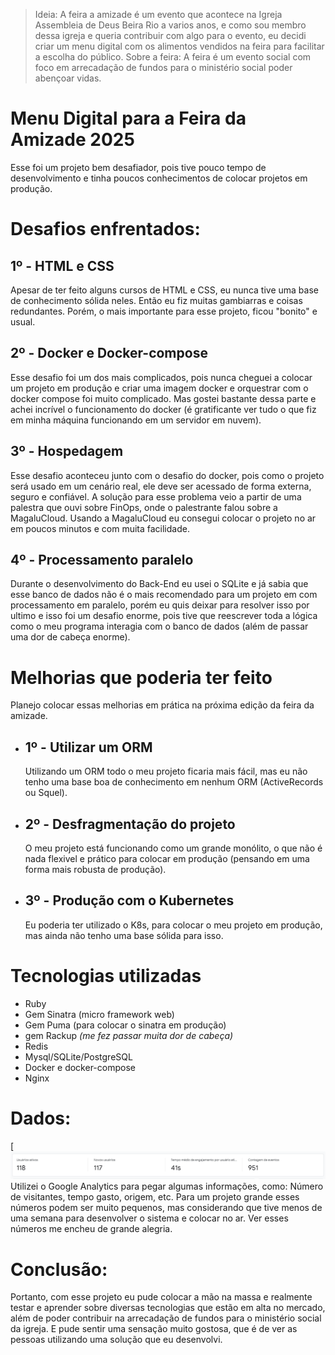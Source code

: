 > Ideia: A feira a amizade é um evento que acontece na Igreja Assembleia de Deus Beira Rio a varios anos, e como sou membro dessa igreja e queria contribuir com algo para o evento, eu decidi criar um menu digital com os alimentos vendidos na feira para facilitar a escolha do público. 
> Sobre a feira: A feira é um evento social com foco em arrecadação de fundos para o ministério social poder abençoar vidas.

# Menu Digital para a Feira da Amizade 2025
Esse foi um projeto bem desafiador, pois tive pouco tempo de desenvolvimento e tinha poucos conhecimentos de colocar projetos em produção. 

# Desafios enfrentados:
## 1º - HTML e CSS
Apesar de ter feito alguns cursos de HTML e CSS, eu nunca tive uma base de conhecimento sólida neles. Então eu fiz muitas gambiarras e coisas redundantes. Porém, o mais importante para esse projeto, ficou "bonito" e usual.

## 2º - Docker e Docker-compose 
Esse desafio foi um dos mais complicados, pois nunca cheguei a colocar um projeto em produção e criar uma imagem docker e orquestrar com o docker compose foi muito complicado. Mas gostei bastante dessa parte e achei incrível o funcionamento do docker (é gratificante ver tudo o que fiz em minha máquina funcionando em um servidor em nuvem).

## 3º - Hospedagem
Esse desafio aconteceu junto com o desafio do docker, pois como o projeto será usado em um cenário real, ele deve ser acessado de forma externa, seguro e confiável. A solução para esse problema veio a partir de uma palestra que ouvi sobre FinOps, onde o palestrante falou sobre a MagaluCloud. Usando a MagaluCloud eu consegui colocar o projeto no ar em poucos minutos e com muita facilidade.

## 4º - Processamento paralelo
Durante o desenvolvimento do Back-End eu usei o SQLite e já sabia que esse banco de dados não é o mais recomendado para um projeto em com processamento em paralelo, porém eu quis deixar para resolver isso por ultimo e isso foi um desafio enorme, pois tive que reescrever toda a lógica como o meu programa interagia com o banco de dados (além de passar uma dor de cabeça enorme).

# Melhorias que poderia ter feito
Planejo colocar essas melhorias em prática na próxima edição da feira da amizade.
 - ##  1º - Utilizar um ORM
    Utilizando um ORM todo o meu projeto ficaria mais fácil, mas eu não tenho uma base boa de conhecimento em nenhum ORM (ActiveRecords ou Squel).
 - ## 2º - Desfragmentação do projeto
    O meu projeto está funcionando como um grande monólito, o que não é nada flexivel e prático para colocar em produção (pensando em uma forma mais robusta de produção).
 - ## 3º - Produção com o Kubernetes
    Eu poderia ter utilizado o K8s, para colocar o meu projeto em produção, mas ainda não tenho uma base sólida para isso.

# Tecnologias utilizadas
 - Ruby 
  - Gem Sinatra (micro framework web)
  - Gem Puma (para colocar o sinatra em produção)
  - gem Rackup _(me fez passar muita dor de cabeça)_
 - Redis
 - Mysql/SQLite/PostgreSQL
 - Docker e docker-compose
 - Nginx


# Dados: 
[![relatório](https://github.com/pedrorchagas/Menu-Digital/blob/main/images/users.png?raw=true)
Utilizei o Google Analytics para pegar algumas informações, como: Número de visitantes, tempo gasto, origem, etc.
Para um projeto grande esses números podem ser muito pequenos, mas considerando que tive menos de uma semana para desenvolver o sistema e colocar no ar. Ver esses números me encheu de grande alegria.

# Conclusão: 
Portanto, com esse projeto eu pude colocar a mão na massa e realmente testar e aprender sobre diversas tecnologias que estão em alta no mercado, além de poder contribuir na arrecadação de fundos para o ministério social da igreja. E pude sentir uma sensação muito gostosa, que é de ver as pessoas utilizando uma solução que eu desenvolvi. 
    

